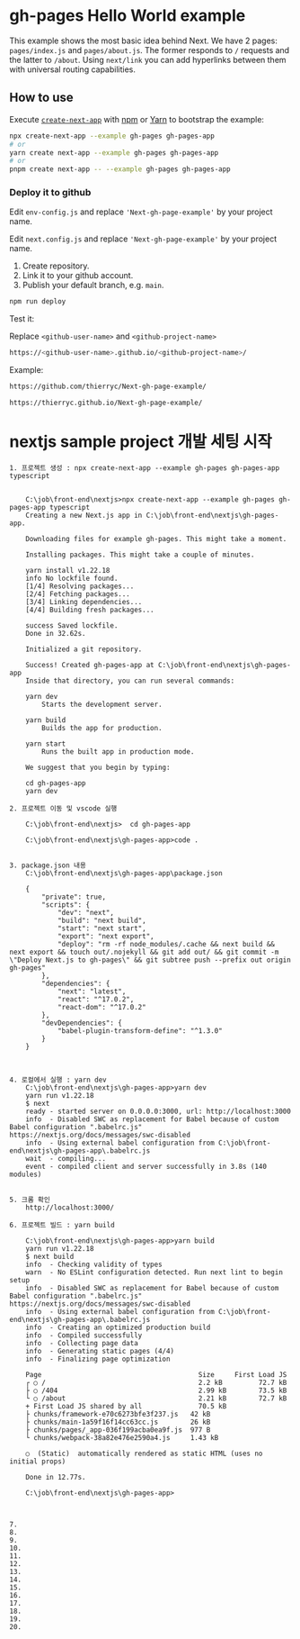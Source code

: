 # gh-pages Hello World example

This example shows the most basic idea behind Next. We have 2 pages: `pages/index.js` and `pages/about.js`. The former responds to `/` requests and the latter to `/about`. Using `next/link` you can add hyperlinks between them with universal routing capabilities.

## How to use

Execute [`create-next-app`](https://github.com/vercel/next.js/tree/canary/packages/create-next-app) with [npm](https://docs.npmjs.com/cli/init) or [Yarn](https://yarnpkg.com/lang/en/docs/cli/create/) to bootstrap the example:

```bash
npx create-next-app --example gh-pages gh-pages-app
# or
yarn create next-app --example gh-pages gh-pages-app
# or
pnpm create next-app -- --example gh-pages gh-pages-app
```

### Deploy it to github

Edit `env-config.js` and replace `'Next-gh-page-example'` by your project name.

Edit `next.config.js` and replace `'Next-gh-page-example'` by your project name.

1.  Create repository.
2.  Link it to your github account.
3.  Publish your default branch, e.g. `main`.

```bash
npm run deploy
```

Test it:

Replace `<github-user-name>` and `<github-project-name>`

```bash
https://<github-user-name>.github.io/<github-project-name>/
```

Example:

```bash
https://github.com/thierryc/Next-gh-page-example/

https://thierryc.github.io/Next-gh-page-example/
```









# nextjs sample project 개발 세팅 시작

    1. 프로젝트 생성 : npx create-next-app --example gh-pages gh-pages-app typescript


        C:\job\front-end\nextjs>npx create-next-app --example gh-pages gh-pages-app typescript
        Creating a new Next.js app in C:\job\front-end\nextjs\gh-pages-app.

        Downloading files for example gh-pages. This might take a moment.

        Installing packages. This might take a couple of minutes.

        yarn install v1.22.18
        info No lockfile found.
        [1/4] Resolving packages...
        [2/4] Fetching packages...
        [3/4] Linking dependencies...
        [4/4] Building fresh packages...

        success Saved lockfile.
        Done in 32.62s.

        Initialized a git repository.

        Success! Created gh-pages-app at C:\job\front-end\nextjs\gh-pages-app
        Inside that directory, you can run several commands:

        yarn dev
            Starts the development server.

        yarn build
            Builds the app for production.

        yarn start
            Runs the built app in production mode.

        We suggest that you begin by typing:

        cd gh-pages-app
        yarn dev

    2. 프로젝트 이동 및 vscode 실행

        C:\job\front-end\nextjs>  cd gh-pages-app

        C:\job\front-end\nextjs\gh-pages-app>code .


    3. package.json 내용
        C:\job\front-end\nextjs\gh-pages-app\package.json

        {
            "private": true,
            "scripts": {
                "dev": "next",
                "build": "next build",
                "start": "next start",
                "export": "next export",
                "deploy": "rm -rf node_modules/.cache && next build && next export && touch out/.nojekyll && git add out/ && git commit -m \"Deploy Next.js to gh-pages\" && git subtree push --prefix out origin gh-pages"
            },
            "dependencies": {
                "next": "latest",
                "react": "^17.0.2",
                "react-dom": "^17.0.2"
            },
            "devDependencies": {
                "babel-plugin-transform-define": "^1.3.0"
            }
        }


    
    4. 로컬에서 실행 : yarn dev
        C:\job\front-end\nextjs\gh-pages-app>yarn dev
        yarn run v1.22.18
        $ next
        ready - started server on 0.0.0.0:3000, url: http://localhost:3000
        info  - Disabled SWC as replacement for Babel because of custom Babel configuration ".babelrc.js" https://nextjs.org/docs/messages/swc-disabled
        info  - Using external babel configuration from C:\job\front-end\nextjs\gh-pages-app\.babelrc.js
        wait  - compiling...
        event - compiled client and server successfully in 3.8s (140 modules)


    5. 크롬 확인
        http://localhost:3000/

    6. 프로젝트 빌드 : yarn build

        C:\job\front-end\nextjs\gh-pages-app>yarn build
        yarn run v1.22.18
        $ next build
        info  - Checking validity of types
        warn  - No ESLint configuration detected. Run next lint to begin setup
        info  - Disabled SWC as replacement for Babel because of custom Babel configuration ".babelrc.js" https://nextjs.org/docs/messages/swc-disabled
        info  - Using external babel configuration from C:\job\front-end\nextjs\gh-pages-app\.babelrc.js
        info  - Creating an optimized production build  
        info  - Compiled successfully
        info  - Collecting page data  
        info  - Generating static pages (4/4)
        info  - Finalizing page optimization

        Page                                       Size     First Load JS
        ┌ ○ /                                      2.2 kB         72.7 kB
        ├ ○ /404                                   2.99 kB        73.5 kB
        └ ○ /about                                 2.21 kB        72.7 kB
        + First Load JS shared by all              70.5 kB
        ├ chunks/framework-e70c6273bfe3f237.js   42 kB
        ├ chunks/main-1a59f16f14cc63cc.js        26 kB
        ├ chunks/pages/_app-036f199acba0ea9f.js  977 B
        └ chunks/webpack-38a82e476e2590a4.js     1.43 kB

        ○  (Static)  automatically rendered as static HTML (uses no initial props)

        Done in 12.77s.

        C:\job\front-end\nextjs\gh-pages-app>



    7. 
    8. 
    9. 
    10. 
    11. 
    12. 
    13. 
    14. 
    15. 
    16. 
    17. 
    18. 
    19. 
    20. 
    